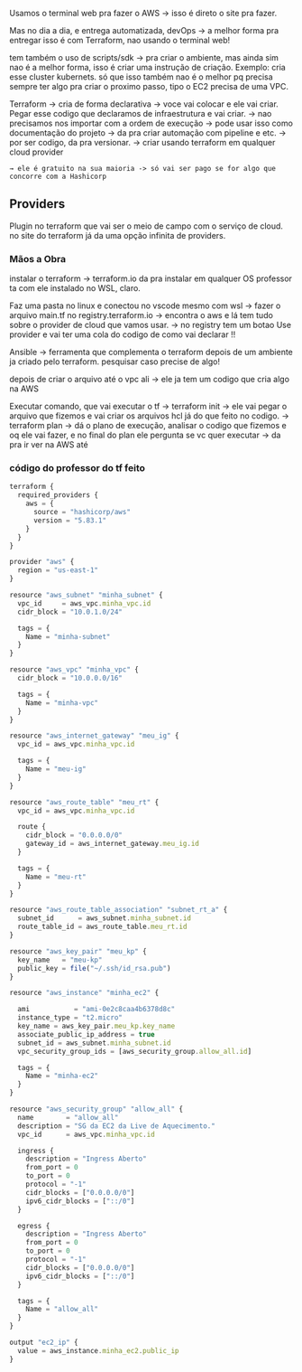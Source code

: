Usamos o terminal web pra fazer o AWS → isso é direto o site pra fazer.

Mas no dia a dia, e entrega automatizada, devOps → a melhor forma pra entregar isso é com Terraform, nao usando o terminal web!

tem também o uso de scripts/sdk → pra criar o ambiente, mas ainda sim nao é a melhor forma, isso é criar uma instrução de criação. Exemplo: cria esse cluster kubernets.
só que isso também nao é o melhor pq precisa sempre ter algo pra criar o proximo passo, tipo o EC2 precisa de uma VPC.

Terraform → cria de forma declarativa → voce vai colocar e ele vai criar. Pegar esse codigo que declaramos de infraestrutura e vai criar.
	→ nao precisamos nos importar com a ordem de execução
	→ pode usar isso como documentação do projeto
	→ da pra criar automação com pipeline e etc.
	→ por ser codigo, da pra versionar.
	→ criar usando terraform em qualquer cloud provider

	→ ele é gratuito na sua maioria -> só vai ser pago se for algo que concorre com a Hashicorp

## Providers
Plugin no terraform que vai ser o meio de campo com o serviço de cloud.
no site do terraform já da uma opção infinita de providers.


### Mãos a Obra
instalar o terraform → terraform.io da pra instalar em qualquer OS
professor ta com ele instalado no WSL, claro.

Faz uma pasta no linux e conectou no vscode mesmo com wsl →  fazer o arquivo main.tf
no registry.terraform.io → encontra o aws e lá tem tudo sobre o provider de cloud que vamos usar.
	→ no registry tem um botao Use provider e vai ter uma cola do codigo de como vai declarar !!

Ansible → ferramenta que complementa o terraform depois de um ambiente ja criado pelo terraform. pesquisar caso precise de algo!

depois de criar o arquivo até o vpc ali → ele ja tem um codigo que cria algo na AWS

Executar comando, que vai executar o tf
	→ terraform init → ele vai pegar o arquivo que fizemos e vai criar os arquivos hcl já do que feito no codigo.
	→ terraform plan → dá o plano de execução, analisar o codigo que fizemos e oq ele vai fazer, e no final do plan ele pergunta se vc quer executar → da pra ir ver na AWS até


### código do professor do tf feito

```js
terraform {
  required_providers {
    aws = {
      source = "hashicorp/aws"
      version = "5.83.1"
    }
  }
}

provider "aws" {
  region = "us-east-1"
}

resource "aws_subnet" "minha_subnet" {
  vpc_id     = aws_vpc.minha_vpc.id
  cidr_block = "10.0.1.0/24"

  tags = {
    Name = "minha-subnet"
  }
}

resource "aws_vpc" "minha_vpc" {
  cidr_block = "10.0.0.0/16"

  tags = {
    Name = "minha-vpc"
  }
}

resource "aws_internet_gateway" "meu_ig" {
  vpc_id = aws_vpc.minha_vpc.id

  tags = {
    Name = "meu-ig"
  }
}

resource "aws_route_table" "meu_rt" {
  vpc_id = aws_vpc.minha_vpc.id

  route {
    cidr_block = "0.0.0.0/0"
    gateway_id = aws_internet_gateway.meu_ig.id
  }

  tags = {
    Name = "meu-rt"
  }
}

resource "aws_route_table_association" "subnet_rt_a" {
  subnet_id      = aws_subnet.minha_subnet.id
  route_table_id = aws_route_table.meu_rt.id
}

resource "aws_key_pair" "meu_kp" {
  key_name   = "meu-kp"
  public_key = file("~/.ssh/id_rsa.pub")
}

resource "aws_instance" "minha_ec2" {

  ami           = "ami-0e2c8caa4b6378d8c"
  instance_type = "t2.micro"
  key_name = aws_key_pair.meu_kp.key_name
  associate_public_ip_address = true
  subnet_id = aws_subnet.minha_subnet.id
  vpc_security_group_ids = [aws_security_group.allow_all.id]

  tags = {
    Name = "minha-ec2"
  }
}

resource "aws_security_group" "allow_all" {
  name        = "allow_all"
  description = "SG da EC2 da Live de Aquecimento."
  vpc_id      = aws_vpc.minha_vpc.id

  ingress {
    description = "Ingress Aberto"
    from_port = 0
    to_port = 0
    protocol = "-1"
    cidr_blocks = ["0.0.0.0/0"]
    ipv6_cidr_blocks = ["::/0"]
  }

  egress {
    description = "Ingress Aberto"
    from_port = 0
    to_port = 0
    protocol = "-1"
    cidr_blocks = ["0.0.0.0/0"]
    ipv6_cidr_blocks = ["::/0"]
  }

  tags = {
    Name = "allow_all"
  }
}

output "ec2_ip" {
  value = aws_instance.minha_ec2.public_ip
}
```